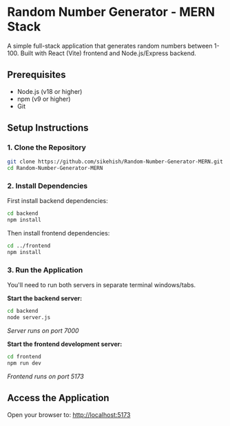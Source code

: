 # Random Number Generator - MERN Stack

A simple full-stack application that generates random numbers between 1-100. Built with React (Vite) frontend and Node.js/Express backend.

## Prerequisites

- Node.js (v18 or higher)
- npm (v9 or higher)
- Git

## Setup Instructions

### 1. Clone the Repository

```bash
git clone https://github.com/sikehish/Random-Number-Generator-MERN.git
cd Random-Number-Generator-MERN
```

### 2. Install Dependencies

First install backend dependencies:

```bash
cd backend
npm install
```

Then install frontend dependencies:

```bash
cd ../frontend
npm install
```

### 3. Run the Application

You'll need to run both servers in separate terminal windows/tabs.

**Start the backend server:**
```bash
cd backend
node server.js
```
*Server runs on port 7000*

**Start the frontend development server:**
```bash
cd frontend
npm run dev
```
*Frontend runs on port 5173*

## Access the Application

Open your browser to:  [http://localhost:5173](http://localhost:5173)
